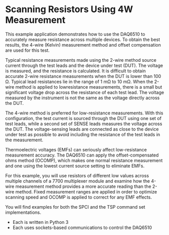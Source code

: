 
# Scanning Resistors Using 4W Measurement 

This example application demonstrates how to use the DAQ6510 to accurately measure resistance
across multiple devices. To obtain the best results, the 4-wire (Kelvin) measurement method and
offset compensation are used for this test.

Typical resistance measurements made using the 2-wire method source current through the test
leads and the device under test (DUT). The voltage is measured, and the resistance is calculated.
It is difficult to obtain accurate 2-wire resistance measurements when the DUT is lower than 100 Ω.
Typical lead resistances lie in the range of 1 mΩ to 10 mΩ. When the 2-wire method is applied to lowresistance
measurements, there is a small but significant voltage drop across the resistance of each
test lead. The voltage measured by the instrument is not the same as the voltage directly across the
DUT.

The 4-wire method is preferred for low-resistance measurements. With this configuration, the test
current is sourced through the DUT using one set of test leads, while a second set of SENSE leads
measures the voltage across the DUT. The voltage-sensing leads are connected as close to the
device under test as possible to avoid including the resistance of the test leads in the measurement.

Thermoelectric voltages (EMFs) can seriously affect low-resistance measurement accuracy. The
DAQ6510 can apply the offset-compensated ohms method (OCOMP), which makes one normal
resistance measurement and one using the lowest current source setting to eliminate EMFs.

For this example, you will use resistors of different low values across multiple channels of a 7700
multiplexer module and examine how the 4-wire measurement method provides a more accurate
reading than the 2-wire method. Fixed measurement ranges are applied in order to optimize scanning
speed and OCOMP is applied to correct for any EMF effects.

You will find examples for both the SPCI and the TSP command set implementations. 
* Each is written in Python 3
* Each uses sockets-based communications to control the DAQ6510
